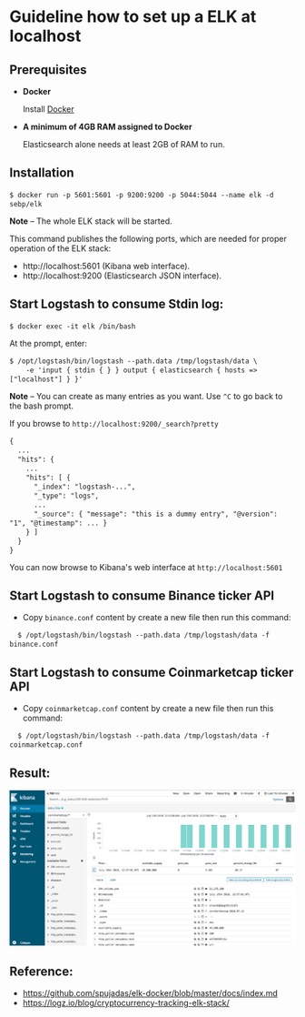 # Guideline how to set up a ELK at localhost



## Prerequisites

- **Docker**

	Install [Docker](https://docker.com/)

- **A minimum of 4GB RAM assigned to Docker**

	Elasticsearch alone needs at least 2GB of RAM to run.


## Installation

	$ docker run -p 5601:5601 -p 9200:9200 -p 5044:5044 --name elk -d sebp/elk

 **Note** – The whole ELK stack will be started.

This command publishes the following ports, which are needed for proper operation of the ELK stack:

- http://localhost:5601 (Kibana web interface).
- http://localhost:9200 (Elasticsearch JSON interface).

## Start Logstash to consume Stdin log:

	$ docker exec -it elk /bin/bash

At the prompt, enter:

	$ /opt/logstash/bin/logstash --path.data /tmp/logstash/data \
		-e 'input { stdin { } } output { elasticsearch { hosts => ["localhost"] } }'

  **Note** – You can create as many entries as you want. Use `^C` to go back to the bash prompt.

If you browse to `http://localhost:9200/_search?pretty`

	{
	  ...
	  "hits": {
	    ...
	    "hits": [ {
	      "_index": "logstash-...",
	      "_type": "logs",
	      ...
	      "_source": { "message": "this is a dummy entry", "@version": "1", "@timestamp": ... }
	    } ]
	  }
	}

You can now browse to Kibana's web interface at `http://localhost:5601`

## Start Logstash to consume Binance ticker API

*  Copy `binance.conf` content by create a new file then run this command:
```
  $ /opt/logstash/bin/logstash --path.data /tmp/logstash/data -f binance.conf
```

## Start Logstash to consume Coinmarketcap ticker API

*  Copy `coinmarketcap.conf` content by create a new file then run this command:
```
  $ /opt/logstash/bin/logstash --path.data /tmp/logstash/data -f coinmarketcap.conf
```

## Result:

   ![Screenshot](coinmarketcap.png)

## Reference:

* https://github.com/spujadas/elk-docker/blob/master/docs/index.md
* https://logz.io/blog/cryptocurrency-tracking-elk-stack/
